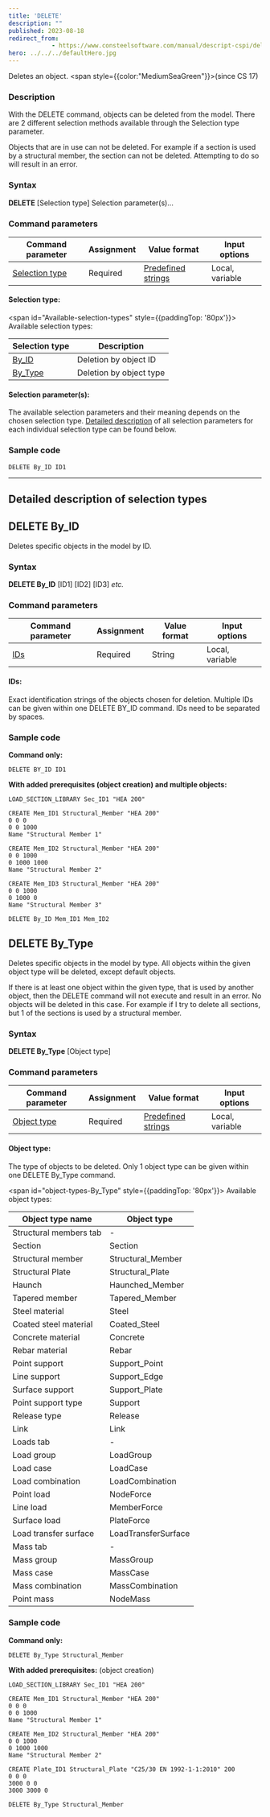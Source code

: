 ```yaml
---
title: 'DELETE'
description: ""
published: 2023-08-18
redirect_from: 
            - https://www.consteelsoftware.com/manual/descript-cspi/delete/
hero: ../../../defaultHero.jpg
---
```

Deletes an object. <span style={{color:"MediumSeaGreen"}}>(since CS 17)</span>

### Description

With the DELETE command, objects can be deleted from the model. There are 2 different selection methods available through the Selection type parameter.

Objects that are in use can not be deleted. For example if a section is used by a structural member, the section can not be deleted. Attempting to do so will result in an error.

### Syntax

**DELETE** \[Selection type] Selection parameter(s)...

### Command parameters

| **Command parameter**             | **Assignment** | **Value format**                                 | **Input options** |
| --------------------------------- | -------------- | ------------------------------------------------ | ----------------- |
| [Selection type](#selection-type) | Required       | [Predefined strings](#Available-selection-types) | Local, variable   |

#### Selection type:

<span id="Available-selection-types" style={{paddingTop: '80px'}}> Available selection types: </span>
<div style={{paddingBottom: '20px'}}> </div>

| **Selection type**         | **Description**         |
| -------------------------- | ----------------------- |
| [By_ID](#delete-by_id)     | Deletion by object ID   |
| [By_Type](#delete-by_type) | Deletion by object type |

#### Selection parameter(s):
The available selection parameters and their meaning depends on the chosen selection type. [Detailed description](#detailed-description-of-selection-types) of all selection parameters for each individual selection type can be found below.

### Sample code

```
DELETE By_ID ID1
```

---
## Detailed description of selection types

## DELETE By_ID

Deletes specific objects in the model by ID.

### Syntax

**DELETE By_ID** \[ID1] \[ID2] \[ID3] _etc._

### Command parameters

| **Command parameter** | **Assignment** | **Value format** | **Input options** |
| --------------------- | -------------- | ---------------- | ----------------- |
| [IDs](#ids)           | Required       | String           | Local, variable   |

#### IDs:
Exact identification strings of the objects chosen for deletion. Multiple IDs can be given within one DELETE BY_ID command. IDs need to be separated by spaces.

### Sample code

**Command only:**

```
DELETE BY_ID ID1
```

**With added prerequisites (object creation) and multiple objects:**

```
LOAD_SECTION_LIBRARY Sec_ID1 "HEA 200"

CREATE Mem_ID1 Structural_Member "HEA 200"
0 0 0
0 0 1000
Name "Structural Member 1"

CREATE Mem_ID2 Structural_Member "HEA 200"
0 0 1000
0 1000 1000
Name "Structural Member 2"

CREATE Mem_ID3 Structural_Member "HEA 200"
0 0 1000
0 1000 0
Name "Structural Member 3"

DELETE By_ID Mem_ID1 Mem_ID2
```

## DELETE By_Type

Deletes specific objects in the model by type. All objects within the given object type will be deleted, except default objects.

If there is at least one object within the given type, that is used by another object, then the DELETE command will not execute and result in an error. No objects will be deleted in this case. For example if I try to delete all sections, but 1 of the sections is used by a structural member.

### Syntax

**DELETE By_Type** \[Object type]  

### Command parameters

| **Command parameter**               | **Assignment** | **Value format**                            | **Input options** |
| ----------------------------------- | -------------- | ------------------------------------------- | ----------------- |
| [Object type](#object-type)         | Required       | [Predefined strings](#object-types-By_Type) | Local, variable   |

#### Object type:
The type of objects to be deleted. Only 1 object type can be given within one DELETE By_Type command.

<span id="object-types-By_Type" style={{paddingTop: '80px'}}> Available object types: </span>
<div style={{paddingBottom: '20px'}}> </div>

| **Object type name**   | **Object type**     |
| ---------------------- | ------------------- |
| Structural members tab | -                   |
| Section                | Section             |
| Structural member      | Structural_Member   |
| Structural Plate       | Structural_Plate    |
| Haunch                 | Haunched_Member     |
| Tapered member         | Tapered_Member      |
| Steel material         | Steel               |
| Coated steel material  | Coated_Steel        |
| Concrete material      | Concrete            |
| Rebar material         | Rebar               |
| Point support          | Support_Point       |
| Line support           | Support_Edge        |
| Surface support        | Support_Plate       |
| Point support type     | Support             |
| Release type           | Release             |
| Link                   | Link                |
| Loads tab              | -                   |
| Load group             | LoadGroup           |
| Load case              | LoadCase            |
| Load combination       | LoadCombination     |
| Point load             | NodeForce           |
| Line load              | MemberForce         |
| Surface load           | PlateForce          |
| Load transfer surface  | LoadTransferSurface |
| Mass tab               | -                   |
| Mass group             | MassGroup           |
| Mass case              | MassCase            |
| Mass combination       | MassCombination     |
| Point mass             | NodeMass            |

### Sample code

**Command only:**

```
DELETE By_Type Structural_Member
```

**With added prerequisites:** (object creation)

```
LOAD_SECTION_LIBRARY Sec_ID1 "HEA 200"

CREATE Mem_ID1 Structural_Member "HEA 200"
0 0 0
0 0 1000
Name "Structural Member 1"

CREATE Mem_ID2 Structural_Member "HEA 200"
0 0 1000
0 1000 1000
Name "Structural Member 2"

CREATE Plate_ID1 Structural_Plate "C25/30 EN 1992-1-1:2010" 200
0 0 0
3000 0 0
3000 3000 0

DELETE By_Type Structural_Member
```
